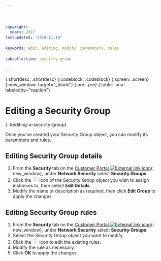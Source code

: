 ```yaml
---



copyright:
  years: 2017
lastupdated: "2018-11-10"

keywords: edit, editing, modify, parameters, rules

subcollection: security-group

---
```


{:shortdesc: .shortdesc}
{:codeblock: .codeblock}
{:screen: .screen}
{:new_window: target="_blank"}
{:pre: .pre}
{:table: .aria-labeledby="caption"}

# Editing a Security Group
{: #editing-a-security-group}

Once you've created your Security Group object, you can modify its parameters and rules.

## Editing Security Group details

1. From the **Security** tab on the [Customer Portal ![External link icon](../../icons/launch-glyph.svg "External link icon")](https://control.softlayer.com/){: new_window}, under **Network Security** select **Security Groups**.
2. Click the ![More icon](./images/more_icon.jpg) icon of the Security Group object you wish to assign instances to, then select **Edit Details**.
3.	Modify the name or description as required, then click **Edit Group** to apply the changes.

## Editing Security Group rules

1. From the **Security** tab on the [Customer Portal ![External link icon](../../icons/launch-glyph.svg "External link icon")](https://control.softlayer.com/){: new_window}, under **Network Security** select **Security Groups**.
2.	Select the Security Group object you want to modify.
3.	Click the ![More icon](./images/more_icon.jpg) icon to edit the existing rules.
4.	Modify the rule as necessary.
5. Click **OK** to apply the changes.
